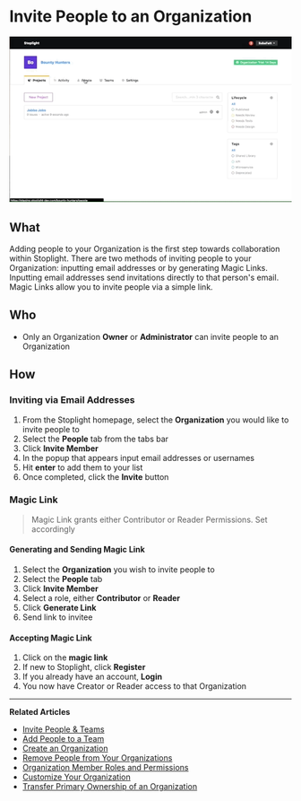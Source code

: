 # Invite People to an Organization

![Invite People to an Organization](https://github.com/stoplightio/docs/blob/develop/assets/gifs/org-invite-members.gif?raw=true)

## What 
Adding people to your Organization is the first step towards collaboration within Stoplight. There are two methods of inviting people to your Organization: inputting email addresses or by generating Magic Links. Inputting email addresses send invitations directly to that person's email. Magic Links allow you to invite people via a simple link.

## Who 
* Only an Organization **Owner** or **Administrator** can invite people to an Organization 

## How

### Inviting via Email Addresses  
1. From the Stoplight homepage, select the **Organization** you would like to invite people to 
2. Select the **People** tab from the tabs bar 
3. Click **Invite Member** 
4. In the popup that appears input email addresses or usernames 
5. Hit **enter** to add them to your list 
6. Once completed, click the **Invite** button 

### Magic Link 

> Magic Link grants either Contributor or Reader Permissions. Set accordingly 

#### Generating and Sending Magic Link 
1. Select the **Organization** you wish to invite people to 
2. Select the **People** tab 
3. Click **Invite Member**
4. Select a role, either **Contributor** or **Reader**
5. Click **Generate Link**
6. Send link to invitee 

#### Accepting Magic Link 
1. Click on the **magic link** 
2. If new to Stoplight, click **Register**
3. If you already have an account, **Login** 
4. You now have Creator or Reader access to that Organization 

---
**Related Articles**
- [Invite People & Teams](/platform/projects/invite-people)
- [Add People to a Team](/platform/organizations/teams/add-people)
- [Create an Organization](/platform/organizations/create-org)
- [Remove People from Your Organizations](/platform/organizations/remove-members)
- [Organization Member Roles and Permissions](/platform/organizations/roles)
- [Customize Your Organization](/platform/organizations/customize)
- [Transfer Primary Ownership of an Organization](/platform/organizations/transfer-ownership)
